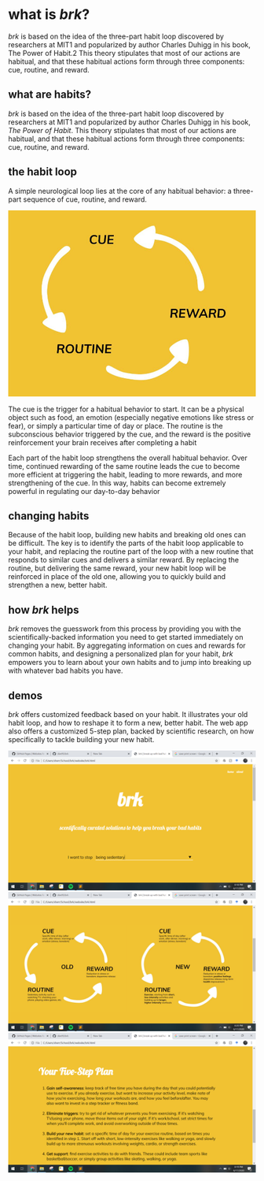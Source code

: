# what is *brk*?
*brk* is based on the idea of the three-part habit loop discovered by researchers at MIT1 and popularized by author Charles Duhigg in his book, The Power of Habit.2 This theory stipulates that most of our actions are habitual, and that these habitual actions form through three components: cue, routine, and reward.

## what are habits?
*brk* is based on the idea of the three-part habit loop discovered by researchers at MIT1 and popularized by author Charles Duhigg in his book, *The Power of Habit*. This theory stipulates that most of our actions are habitual, and that these habitual actions form through three components: cue, routine, and reward.

## the habit loop
A simple neurological loop lies at the core of any habitual behavior: a three-part sequence of cue, routine, and reward.

![habit loop](website/imgs/blank.jpg)

The cue is the trigger for a habitual behavior to start. It can be a physical object such as food, an emotion (especially negative emotions like stress or fear), or simply a particular time of day or place. The routine is the subconscious behavior triggered by the cue, and the reward is the positive reinforcement your brain receives after completing a habit

Each part of the habit loop strengthens the overall habitual behavior. Over time, continued rewarding of the same routine leads the cue to become more efficient at triggering the habit, leading to more rewards, and more strengthening of the cue. In this way, habits can become extremely powerful in regulating our day-to-day behavior

## changing habits
Because of the habit loop, building new habits and breaking old ones can be difficult. The key is to identify the parts of the habit loop applicable to your habit, and replacing the routine part of the loop with a new routine that responds to similar cues and delivers a similar reward. By replacing the routine, but delivering the same reward, your new habit loop will be reinforced in place of the old one, allowing you to quickly build and strengthen a new, better habit.

## how *brk* helps
*brk* removes the guesswork from this process by providing you with the scientifically-backed information you need to get started immediately on changing your habit. By aggregating information on cues and rewards for common habits, and designing a personalized plan for your habit, *brk* empowers you to learn about your own habits and to jump into breaking up with whatever bad habits you have. 

## demos
*brk* offers customized feedback based on your habit. It illustrates your old habit loop, and how to reshape it to form a new, better habit. The web app also offers a customized 5-step plan, backed by scientific research, on how specifically to tackle building your new habit.

![habit input](website/imgs/demo1.PNG)
![habit loops](website/imgs/demo2.PNG)
![fivestep](website/imgs/demo3.PNG)




